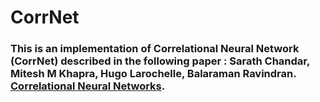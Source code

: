 
# CorrNet
### This is an implementation of Correlational Neural Network (CorrNet) described in the following paper : Sarath Chandar, Mitesh M Khapra, Hugo Larochelle, Balaraman Ravindran. [Correlational Neural Networks](https://arxiv.org/pdf/1504.07225.pdf). 
